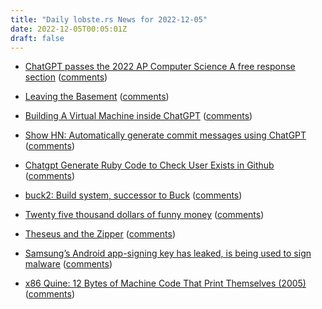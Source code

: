 ```yaml
---
title: "Daily lobste.rs News for 2022-12-05"
date: 2022-12-05T00:05:01Z
draft: false
---
```






- [ChatGPT passes the 2022 AP Computer Science A free response section](https://gist.github.com/Gaelan/cf5ae4a1e9d8d64cb0b732cf3a38e04a)
  ([comments](https://lobste.rs/s/so5l7i/chatgpt_passes_2022_ap_computer_science))



- [Leaving the Basement](https://community.hachyderm.io/blog/2022/12/03/leaving-the-basement/)
  ([comments](https://lobste.rs/s/lf0bmu/leaving_basement))



- [Building A Virtual Machine inside ChatGPT](https://www.engraved.blog/building-a-virtual-machine-inside/)
  ([comments](https://lobste.rs/s/ldhk0l/building_virtual_machine_inside_chatgpt))



- [Show HN: Automatically generate commit messages using ChatGPT](https://github.com/RomanHotsiy/commitgpt)
  ([comments](https://lobste.rs/s/mfbp23/show_hn_automatically_generate_commit))



- [Chatgpt Generate Ruby Code to Check User Exists in Github](https://kracekumar.com/post/chatgpt-gh-profile-lookup/)
  ([comments](https://lobste.rs/s/h5yfxa/chatgpt_generate_ruby_code_check_user))



- [buck2: Build system, successor to Buck](https://github.com/facebookincubator/buck2)
  ([comments](https://lobste.rs/s/zvr3es/buck2_build_system_successor_buck))



- [Twenty five thousand dollars of funny money](http://rachelbythebay.com/w/2022/12/02/25k/)
  ([comments](https://lobste.rs/s/tuz3tu/twenty_five_thousand_dollars_funny_money))



- [Theseus and the Zipper](https://en.wikibooks.org/wiki/Haskell/Zippers#Theseus_and_the_Zipper)
  ([comments](https://lobste.rs/s/6yijgt/theseus_zipper))



- [Samsung’s Android app-signing key has leaked, is being used to sign malware](https://arstechnica.com/gadgets/2022/12/samsungs-android-app-signing-key-has-leaked-is-being-used-to-sign-malware/)
  ([comments](https://lobste.rs/s/t5oefb/samsung_s_android_app_signing_key_has))



- [x86 Quine: 12 Bytes of Machine Code That Print Themselves (2005)](https://susam.net/blog/x86-quine.html)
  ([comments](https://lobste.rs/s/vhdhcp/x86_quine_12_bytes_machine_code_print))


